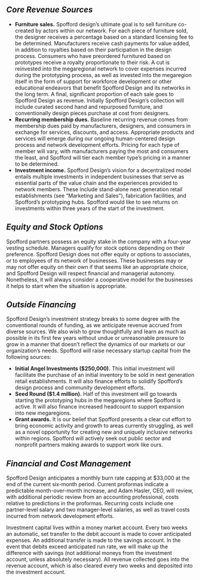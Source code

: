 ## *Core Revenue Sources*
* **Furniture sales.** Spofford design’s ultimate goal is to sell furniture co-created by actors within our network. For each piece of furniture sold, the designer receives a percentage based on a standard licensing fee to be determined. Manufacturers receive cash payments for value added, in addition to royalties based on their participation in the design process. Consumers who have preordered furnitured based on prototypes receive a royalty proportionate to their risk. A cut is reinvested into the megaregional network to cover expenses incurred during the prototyping process, as well as invested into the megaregion itself in the form of support for workforce development or other educational endeavors that benefit Spofford Design and its networks in the long term. A final, significant proportion of each sale goes to Spofford Design as revenue. Initially Spofford Design’s collection will include curated second hand and repurposed furniture, and conventionally design pieces purchase at cost from designers.
* **Recurring membership dues.** Baseline recurring revenue comes from membership dues paid by manufacturers, designers, and consumers in exchange for services, discounts, and access. Appropriate products and services will emerge during our ongoing human-centered design process and network development efforts. Pricing for each type of member will vary, with manufacturers paying the most and consumers the least, and Spofford will tier each member type’s pricing in a manner to be determined.
* **Investment income.** Spofford Design’s vision for a decentralized model entails multiple investments in independent businesses that serve as essential parts of the value chain and the experiences provided to network members. These include stand-alone next generation retail establishments (see “Marketing and Sales”), fabrication facilities, and Spofford’s prototyping hubs. Spofford would like to see returns on investments within three years of the start of the investment.

## *Equity and Stock Options*
Spofford partners possess an equity stake in the company with a four-year vesting schedule. Managers qualify for stock options depending on their preference. Spofford Design does not offer equity or options to associates, or to employees of its network of businesses. These businesses may or may not offer equity on their own if that seems like an appropriate choice, and Spofford Design will respect financial and managerial autonomy. Nonetheless, it will always consider a cooperative model for the businesses it helps to start when the situation is appropriate.

## *Outside Financing*
Spofford Design’s investment strategy breaks to some degree with the conventional rounds of funding, as we anticipate revenue accrued from diverse sources. We also wish to grow thoughtfully and learn as much as possible in its first few years without undue or unreasonable pressure to grow in a manner that doesn’t reflect the dynamics of our markets or our organization’s needs. Spofford will raise necessary startup capital from the following sources:
* **Initial Angel Investments ($250,000).** This initial investment will facilitate the purchase of an initial inventory to be sold in next generation retail establishments. It will also finance efforts to solidify Spofford’s design process and community development efforts.
* **Seed Round ($1.4 million).** Half of this investment will go towards starting the prototyping hubs in the megaregions where Spofford is active. It will also finance increased headcount to support expansion into new megaregions.
* **Grant awards.** It is our belief that Spofford presents a clear cut effort to bring economic activity and growth to areas currently struggling, as well as a novel opportunity for creating new and uniquely inclusive networks within regions. Spofford will actively seek out public sector and nonprofit partners making awards to support work like ours.

## *Financial and Cost Management*
Spofford Design anticipates a monthly burn rate capping at $33,000 at the end of the current six-month period. Current proformas indicate a predictable month-over-month increase, and Adam Hasler, CEO, will review, with additional periodic review from an accounting professional, costs relative to predictions in the proformas. Recurring costs include one partner-level salary and two manager-level salaries, as well as travel costs incurred from network development efforts.

Investment capital lives within a money market account. Every two weeks an automatic, set transfer to the debit account is made to cover anticipated expenses. An additional transfer is made to the savings account. In the event that debits exceed anticipated run rate, we will make up the difference with savings (not additional moneys from the investment account, unless absolutely necessary). All revenue collected goes into the revenue account, which is also cleared every two weeks and deposited into the investment account.

